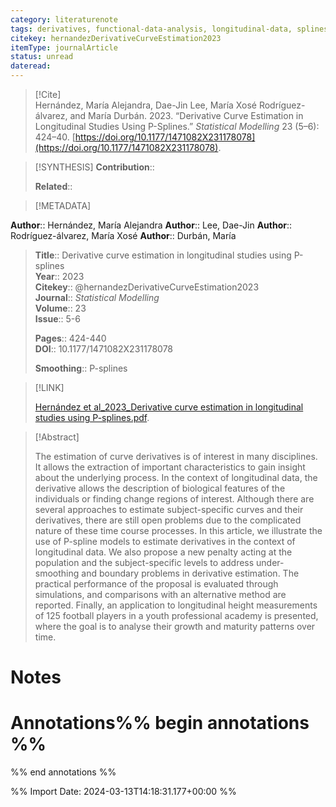 ```yaml
---
category: literaturenote
tags: derivatives, functional-data-analysis, longitudinal-data, splines
citekey: hernandezDerivativeCurveEstimation2023
itemType: journalArticle
status: unread  
dateread:  
---
```


> [!Cite]  
> Hernández, María Alejandra, Dae-Jin Lee, María Xosé Rodríguez-álvarez, and María Durbán. 2023. “Derivative Curve Estimation in Longitudinal Studies Using P-Splines.” _Statistical Modelling_ 23 (5–6): 424–40. [https://doi.org/10.1177/1471082X231178078](https://doi.org/10.1177/1471082X231178078).

> [!SYNTHESIS] 
>**Contribution**::
>
>**Related**:: 
>

> [!METADATA]  
>
**Author**:: Hernández, María Alejandra
**Author**:: Lee, Dae-Jin
**Author**:: Rodríguez-álvarez, María Xosé
**Author**:: Durbán, María<br>
> **Title**:: Derivative curve estimation in longitudinal studies using P-splines    
> **Year**:: 2023     
> **Citekey**:: @hernandezDerivativeCurveEstimation2023    
>**Journal**:: *Statistical Modelling*    
>**Volume**:: 23    
>**Issue**:: 5-6     
>    
>    
>     
> **Pages**:: 424-440    
>**DOI**:: 10.1177/1471082X231178078    
>
>**Smoothing**:: P-splines

> [!LINK] 
>
> [Hernández et al_2023_Derivative curve estimation in longitudinal studies using P-splines.pdf](file:///Users/steven/Library/CloudStorage/GoogleDrive-steven.golovkine@ul.ie/My%20Drive/bibliography/Statistical%20Modelling/2023/Hernández%20et%20al_2023_Derivative%20curve%20estimation%20in%20longitudinal%20studies%20using%20P-splines.pdf).

>[!Abstract]
>
>The estimation of curve derivatives is of interest in many disciplines. It allows the extraction of important characteristics to gain insight about the underlying process. In the context of longitudinal data, the derivative allows the description of biological features of the individuals or finding change regions of interest. Although there are several approaches to estimate subject-specific curves and their derivatives, there are still open problems due to the complicated nature of these time course processes. In this article, we illustrate the use of P-spline models to estimate derivatives in the context of longitudinal data. We also propose a new penalty acting at the population and the subject-specific levels to address under-smoothing and boundary problems in derivative estimation. The practical performance of the proposal is evaluated through simulations, and comparisons with an alternative method are reported. Finally, an application to longitudinal height measurements of 125 football players in a youth professional academy is presented, where the goal is to analyse their growth and maturity patterns over time.
>>


# Notes<br>
# Annotations%% begin annotations %%  
 
  
%% end annotations %%

%% Import Date: 2024-03-13T14:18:31.177+00:00 %%
